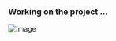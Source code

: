 ### Working on the project ...
![image](https://github.com/user-attachments/assets/4e5c9f7c-2404-480e-9e8f-baf3fa3370e6)
